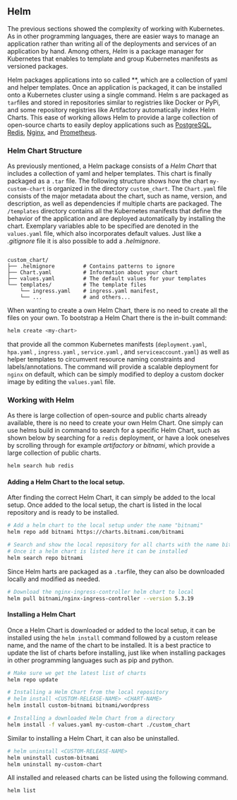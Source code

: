 ## Helm

 The previous sections showed the complexity of working with Kubernetes. As in other programming languages, there are easier ways to manage an application rather than writing all of the deployments and services of an application by hand. 
 Among others, *Helm* is a package manager for Kubernetes that enables to template and group Kubernetes manifests as versioned packages. 
  
 Helm packages applications into so called **, which are a collection of yaml and helper templates. Once an application is packaged, it can be installed onto a Kubernetes cluster using a single command. 
 Helm s are packaged as `tar`files and stored in repositories similar to registries like Docker or PyPi, and some repository registries like Artifactory automatically index Helm Charts. This ease of working allows Helm  to provide a large collection of open-source charts to easily deploy applications such as [PostgreSQL](https://github.com/bitnami/charts/tree/master/bitnami/postgresql), [Redis](https://github.com/bitnami/charts/tree/master/bitnami/redis), [Nginx](https://github.com/kubernetes/ingress-nginx), and [Prometheus](https://github.com/prometheus-community/helm-charts). 

### Helm Chart Structure

As previously mentioned, a Helm package consists of a *Helm Chart* that includes a collection of yaml and helper templates. This chart is finally packaged as a `.tar` file. The following structure shows how the chart `my-custom-chart` is organized in the directory `custom_chart`. The `Chart.yaml` file consists of the major metadata about the chart, such as name, version, and description, as well as dependencies if multiple charts are packaged. The `/templates` directory contains all the Kubernetes manifests that define the behavior of the application and are deployed automatically by installing the chart. Exemplary variables able to be specified are denoted in the `values.yaml` file, which also incorporates default values. Just like a *.gitignore* file it is also possible to add a *.helmignore*. 

```

custom_chart/
├── .helmignore         # Contains patterns to ignore 
├── Chart.yaml          # Information about your chart
├── values.yaml         # The default values for your templates
└── templates/          # The template files
    └── ingress.yaml    # ingress.yaml manifest, 
    └── ...             # and others...
```

When wanting to create a own Helm Chart, there is no need to create all the files on your own. To bootstrap a Helm Chart there is the in-built command:

```bash
helm create <my-chart>
```

that provide all the common Kubernetes manifests (`deployment.yaml`, `hpa.yaml` , `ingress.yaml` , `service.yaml` , and `serviceaccount.yaml`) as well as helper templates to circumvent resource naming constraints and labels/annotations. The command will provide a scalable deployment for `nginx` on default, which can be simply modified to deploy a custom docker image by editing the `values.yaml` file.

### Working with Helm

As there is large collection of open-source and public charts already available, there is no need to create your own Helm Chart. One simply can use helms build in command to search for a specific Helm Chart, such as shown below by searching for a `redis` deployment, or have a look oneselves by scrolling through for example *artifactory* or *bitnami*, which provide a large collection of public charts.

```bash
helm search hub redis
```

#### Adding a Helm Chart to the local setup.

After finding the correct Helm Chart, it can simply be added to the local setup. Once added to the local setup, the chart is listed in the local repository and is ready to be installed. 

```bash
# Add a helm chart to the local setup under the name "bitnami"
helm repo add bitnami https://charts.bitnami.com/bitnami

# Search and show the local repository for all charts with the name bitnami
# Once it a helm chart is listed here it can be installed
helm search repo bitnami
```

Since Helm harts are packaged as a `.tar`file, they can also be downloaded locally and modified as needed.

```bash
# Download the nginx-ingress-controller helm chart to local
helm pull bitnami/nginx-ingress-controller --version 5.3.19
```

#### Installing a Helm Chart

Once a Helm Chart is downloaded or added to the local setup, it can be installed using the `helm install` command followed by a custom release name, and the name of the chart to be installed. It is a best practice to update the list of charts before installing, just like when installing packages in other programming languages such as pip and python.

```bash
# Make sure we get the latest list of charts
helm repo update

# Installing a Helm Chart from the local repository
# helm install <CUSTOM-RELEASE-NAME> <CHART-NAME>
helm install custom-bitnami bitnami/wordpress

# Installing a downloaded Helm Chart from a directory
helm install -f values.yaml my-custom-chart ./custom_chart
```

Similar to installing a Helm Chart, it can also be uninstalled.

```bash
# helm uninstall <CUSTOM-RELEASE-NAME>
helm uninstall custom-bitnami
helm uninstall my-custom-chart
```

All installed and released charts can be listed using the following command. 

```bash
helm list
```